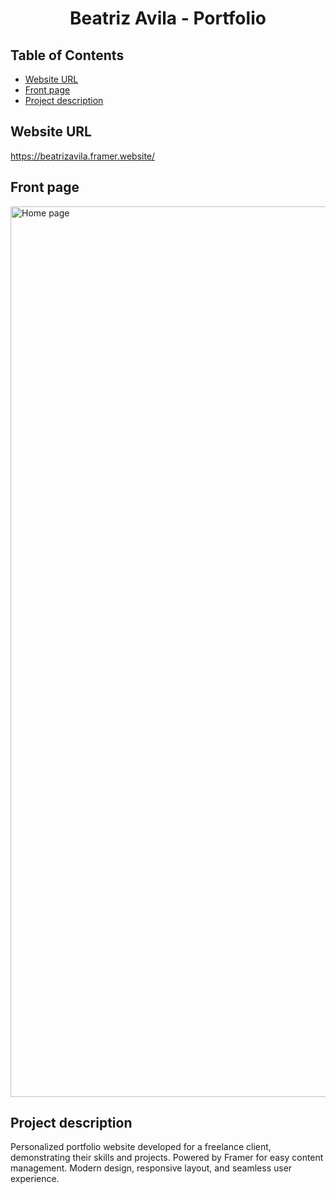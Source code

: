 <p align="center">
<h1 align="center">Beatriz Avila - Portfolio</h1>
</p>

## Table of Contents
- [Website URL](#website-url)
- [Front page](#front-page)
- [Project description](#project-description)

## Website URL
https://beatrizavila.framer.website/

## Front page
<img width="1425" alt="Home page" src="https://github.com/petrusmatiros/beatrizavila-portfolio/assets/75120626/3cee5381-a2b1-41a9-a69d-061bc6f29ada">

## Project description
Personalized portfolio website developed for a freelance client, demonstrating their skills and projects. Powered by Framer for easy content management. Modern design, responsive layout, and seamless user experience.
